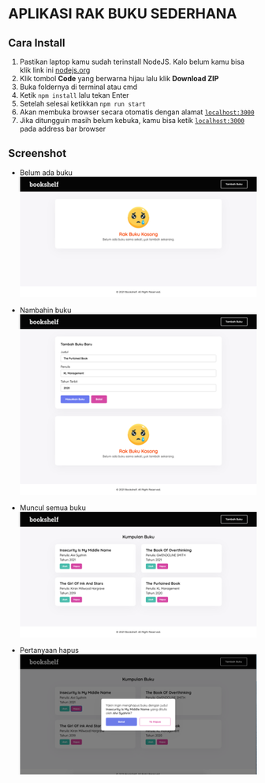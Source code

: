 # APLIKASI RAK BUKU SEDERHANA

## Cara Install
1. Pastikan laptop kamu sudah terinstall NodeJS. Kalo belum kamu bisa klik link ini [nodejs.org](https://nodejs.org)
2. Klik tombol <b>Code</b> yang berwarna hijau lalu klik <b>Download ZIP</b>
3. Buka foldernya di terminal atau cmd
4. Ketik `npm install` lalu tekan Enter
5. Setelah selesai ketikkan `npm run start`
6. Akan membuka browser secara otomatis dengan alamat [`localhost:3000`](http://localhost:3000)
7. Jika ditungguin masih belum kebuka, kamu bisa ketik [`localhost:3000`](http://localhost:3000) pada address bar browser

## Screenshot
- Belum ada buku
![Belum ada buku](/screenshot/1.png)

-  Nambahin buku
![Nambahin buku](/screenshot/2.png)

-  Muncul semua buku
![Muncul semua buku](/screenshot/3.png)

-  Pertanyaan hapus
![Pertanyaan hapus](/screenshot/4.png)
